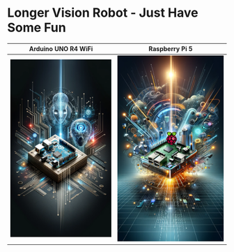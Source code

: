 # Longer Vision Robot - Just Have Some Fun


| Arduino UNO R4 WiFi | Raspberry Pi 5 |
| :----------------: | :------: |
|  [![Arduino UNO R4 WiFi Cover](./covers/Arduino_UNO_R4_Wifi_Cover.png)](./Arduino_UNO_R4_WiFi/) |  [![Raspberry Pi 5 Cover](./covers/Raspberry_Pi_5_Cover.png)](./Raspberry_Pi_5/)   |

